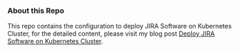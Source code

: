 ### About this Repo
This repo contains the configuration to deploy JIRA Software on Kubernetes Cluster, for the detailed content, please visit my blog post [Deploy JIRA Software on Kubernetes Cluster](https://medium.com/@vardyng/deploy-jira-software-on-your-k8s-cluster-38df758419eb).